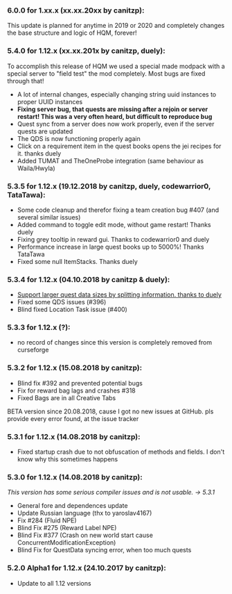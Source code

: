 ### 6.0.0 for 1.xx.x (xx.xx.20xx by canitzp):
This update is planned for anytime in 2019 or 2020 and completely changes the base structure and logic of HQM, forever!

### 5.4.0 for 1.12.x (xx.xx.201x by canitzp, duely):
To accomplish this release of HQM we used a special made modpack with a special server to "field test" the mod completely. Most bugs are fixed through that!

- A lot of internal changes, especially changing string uuid instances to proper UUID instances
- **Fixing server bug, that quests are missing after a rejoin or server restart! This was a very often heard, but difficult to reproduce bug**
- Quest sync from a server does now work properly, even if the server quests are updated
- The QDS is now functioning properly again
- Click on a requirement item in the quest books opens the jei recipes for it. thanks duely
- Added TUMAT and TheOneProbe integration (same behaviour as Waila/Hwyla)

### 5.3.5 for 1.12.x (19.12.2018 by canitzp, duely, codewarrior0, TataTawa):
- Some code cleanup and therefor fixing a team creation bug #407 (and several similar issues)
- Added command to toggle edit mode, without game restart! Thanks duely
- Fixing grey tooltip in reward gui. Thanks to codewarrior0 and duely
- Performance increase in large quest books up to 5000%! Thanks TataTawa
- Fixed some null ItemStacks. Thanks duely

### 5.3.4 for 1.12.x (04.10.2018 by canitzp & duely):
- [Support larger quest data sizes by splitting information. thanks to duely](https://github.com/lorddusk/HQM/commit/c2ba8e2c1be5dfea8c25a98223b4696468bead8d)
- Fixed some QDS issues (#396)
- Blind fixed Location Task issue (#400)

### 5.3.3 for 1.12.x (?):
- no record of changes since this version is completely removed from curseforge

### 5.3.2 for 1.12.x (15.08.2018 by canitzp):
- Blind fix #392 and prevented potential bugs
- Fix for reward bag lags and crashes #318
- Fixed Bags are in all Creative Tabs

BETA version since 20.08.2018, cause I got no new issues at GitHub. pls provide every error found, at the issue tracker

### 5.3.1 for 1.12.x (14.08.2018 by canitzp):
- Fixed startup crash due to not obfuscation of methods and fields. I don't know why this sometimes happens

### 5.3.0 for 1.12.x (14.08.2018 by canitzp):
_This version has some serious compiler issues and is not usable. -> 5.3.1_
- General fore and dependences update
- Update Russian language (thx to yaroslav4167)
- Fix #284 (Fluid NPE)
- Blind Fix #275 (Reward Label NPE)
- Blind Fix #377 (Crash on new world start cause ConcurrentModificationException)
- Blind Fix for QuestData syncing error, when too much quests


### 5.2.0 Alpha1 for 1.12.x (24.10.2017 by canitzp):
- Update to all 1.12 versions